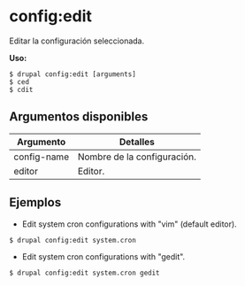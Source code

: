 # config:edit
Editar la configuración seleccionada.

**Uso:**
```
$ drupal config:edit [arguments]
$ ced  
$ cdit  
```

## Argumentos disponibles
Argumento | Detalles
---------|-------------
config-name | Nombre de la configuración.
editor | Editor.

## Ejemplos
* Edit system cron configurations with "vim" (default editor).
```
$ drupal config:edit system.cron
```
* Edit system cron configurations with "gedit".
```
$ drupal config:edit system.cron gedit
```
